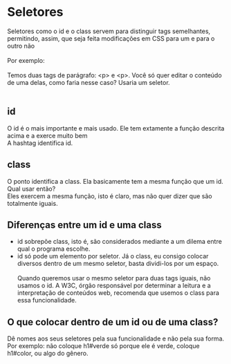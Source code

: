 # Seletores
 Seletores como o id e o class servem para distinguir tags semelhantes, permitindo, assim, que seja feita modificações em CSS para um e para o outro não<br><br>
 Por exemplo:<br><br>
 Temos duas tags de parágrafo: &lt;p&gt; e &lt;p&gt;. Você só quer editar o conteúdo de uma delas, como faria nesse caso? Usaria um seletor.<br><br>
 ## id
 O id é o mais importante e mais usado. Ele tem extamente a função descrita acima e a exerce muito bem<br>
 A hashtag identifica id.
 ## class
 O ponto identifica a class. Ela basicamente tem a mesma função que um id. Qual usar então?<br>
 Eles exercem a mesma função, isto é claro, mas não quer dizer que são totalmente iguais.
 ## Diferenças entre um id e uma class
 * id sobrepõe class, isto é, são considerados mediante a um dilema entre qual o programa escolhe.
 * id só pode um elemento por seletor. Já o class, eu consigo colocar diversos dentro de um mesmo seletor, basta dividi-los por um espaço.<br><br>
 Quando queremos usar o mesmo seletor para duas tags iguais, não usamos o id. A W3C, órgão responsável por determinar a leitura e a interpretação de conteúdos web, recomenda que usemos o class para essa funcionalidade.
 ## O que colocar dentro de um id ou de uma class?
  Dê nomes aos seus seletores pela sua funcionalidade e não pela sua forma. Por exemplo: não coloque h1#verde só porque ele é verde, coloque h1#color, ou algo do gênero.